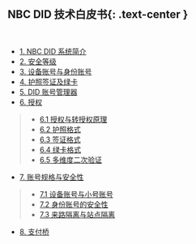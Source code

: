 NBC DID 技术白皮书{: .text-center }
-----------------

&nbsp;

- [1. NBC DID 系统简介](#1)
- [2. 安全等级](#2)
- [3. 设备账号与身份账号](#3)
- [4. 护照签证及绿卡](#4)
- [5. DID 账号管理器](#5)
- [6. 授权](#6)

 > - [6.1 授权与转授权原理](#6.1)
 > - [6.2 护照格式](#6.2)
 > - [6.3 签证格式](#6.3)
 > - [6.4 绿卡格式](#6.4)
 > - [6.5 多维度二次验证](#6.5)

- [7. 账号规格与安全性](#7)

 > - [7.1 设备账号与小号账号](#7.1)
 > - [7.2 身份账号的安全性](#7.2)
 > - [7.3 来路隔离与站点隔离](#7.3)

- [8. 支付桥](#8)

